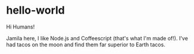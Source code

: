 # hello-world

Hi Humans!

Jamila here, I like Node.js and Coffeescript (that's what I'm made of!).
I've had tacos on the moon and find them far superior to Earth tacos.
